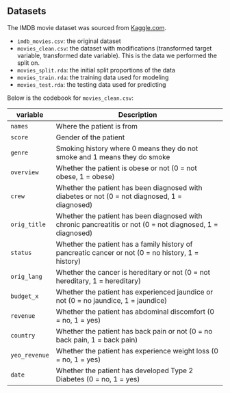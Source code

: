 ## Datasets

The IMDB movie dataset was sourced from [Kaggle.com](https://www.kaggle.com/datasets/ashpalsingh1525/imdb-movies-dataset/data).

- `imdb_movies.csv`: the original dataset
- `movies_clean.csv`: the dataset with modifications (transformed target variable, transformed date variable). This is the data we performed the split on.
- `movies_split.rda`: the initial split proportions of the data
- `movies_train.rda`: the training data used for modeling
- `movies_test.rda`: the testing data used for predicting

Below is the codebook for `movies_clean.csv`:

| variable      | Description                                            |
|---------------|--------------------------------------------------------|
|`names`           |Where the patient is from                           |
|`score`| Gender of the patient|
|`genre`| Smoking history where 0 means they do not smoke and 1 means they do smoke|
|`overview`| Whether the patient is obese or not (0 = not obese, 1 = obese)|
|`crew`| Whether the patient has been diagnosed with diabetes or not (0 = not diagnosed, 1 = diagnosed)|
|`orig_title`| Whether the patient has been diagnosed with chronic pancreatitis or not (0 = not diagnosed, 1 = diagnosed)|
|`status`| Whether the patient has a family history of pancreatic cancer or not (0 = no history, 1 = history)|
|`orig_lang`| Whether the cancer is hereditary or not (0 = not hereditary, 1 = hereditary)|
|`budget_x`| Whether the patient has experienced jaundice or not (0 = no jaundice, 1 = jaundice)|
|`revenue`| Whether the patient has abdominal discomfort (0 = no, 1 = yes)|
|`country`| Whether the patient has back pain or not (0 = no back pain, 1 = back pain)|
|`yeo_revenue`| Whether the patient has experience weight loss (0 = no, 1 = yes)|
|`date`| Whether the patient has developed Type 2 Diabetes (0 = no, 1 = yes)|
